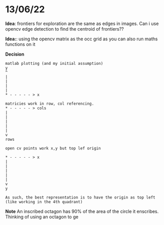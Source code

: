 # 13/06/22

**Idea**: frontiers for exploration are the same as edges in images. Can i use opencv edge detection to find the centroid of frontiers??

**Idea:**: using the opencv matrix as the occ grid as you can also run maths functions on it

**Decision**

   
    matlab plotting (and my initial assumption)
    y
    ^ 
    |
    |
    |
    |
    * - - - - - > x

    matricies work in row, col referencing.
    * - - - - - > cols
    |
    |
    |
    |
    |
    v
    rows

    open cv points work x,y but top lef origin

    * - - - - - > x
    |
    |
    |
    |
    |
    v
    y

    As such, the best representation is to have the origin as top left (like working in the 4th quadrant)



**Note**
An inscribed octagon has 90% of the area of the circle it enscribes. Thinking of using an octagon to ge